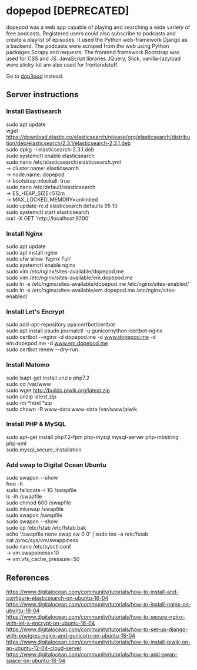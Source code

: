 # dopepod [DEPRECATED]
dopepod was a web app capable of playing and searching a wide variety of free podcasts. Registered users could also
subscribe to podcasts and create a playlist of episodes. It used the Python web-framework Django as a backend.
The podcasts were scraped from the web using Python packages Scrapy and requests. The frontend framework Bootstrap was
used for CSS and JS. JavaScript libraries JQuery, Slick, vanilla-lazyload were sticky-kit are also used for frontendstuff.

Go to [dop3pod](https://github.com/cyanidesayonara/dop3pod) instead.

## Server instructions
### Install Elastisearch
sudo apt update  
wget https://download.elastic.co/elasticsearch/release/org/elasticsearch/distribution/deb/elasticsearch/2.3.1/elasticsearch-2.3.1.deb    
sudo dpkg -i elasticsearch-2.3.1.deb  
sudo systemctl enable elasticsearch  
sudo nano /etc/elasticsearch/elasticsearch.yml  
-> cluster.name: elasticsearch  
-> node.name: dopepod  
-> bootstrap.mlockall: true  
sudo nano /etc/default/elasticsearch  
-> ES_HEAP_SIZE=512m  
-> MAX_LOCKED_MEMORY=unlimited  
sudo update-rc.d elasticsearch defaults 95 10  
sudo systemctl start elasticsearch  
curl -X GET 'http://localhost:9200'

### Install Nginx
sudo apt update  
sudo apt install nginx  
sudo ufw allow 'Nginx Full'  
sudo systemctl enable nginx  
sudo vim /etc/nginx/sites-available/dopepod.me  
sudo vim /etc/nginx/sites-available/em.dopepod.me  
sudo ln -s /etc/nginx/sites-available/dopepod.me /etc/nginx/sites-enabled/  
sudo ln -s /etc/nginx/sites-available/em.dopepod.me /etc/nginx/sites-enabled/

### Install Let's Encrypt
sudo add-apt-repository ppa:certbot/certbot  
sudo apt install psudo journalctl -u gunicornython-certbot-nginx  
sudo certbot --nginx -d dopepod.me -d www.dopepod.me -d em.dopepod.me -d www.em.dopepod.me  
sudo certbot renew --dry-run

### Install Matomo
sudo lsapt-get install unzip php7.2  
sudo cd /var/www  
sudo wget http://builds.piwik.org/latest.zip  
sudo unzip latest.zip  
sudo rm *html *zip  
sudo chown -R www-data:www-data /var/www/piwik

### Install PHP & MySQL
sudo apt-get install php7.2-fpm php-mysql mysql-server php-mbstring php-xml  
sudo mysql_secure_installation

### Add swap to Digital Ocean Ubuntu
sudo swapon --show  
free -h  
sudo fallocate -l 1G /swapfile  
ls -lh /swapfile  
sudo chmod 600 /swapfile  
sudo mkswap /swapfile  
sudo swapon /swapfile  
sudo swapon --show  
sudo cp /etc/fstab /etc/fstab.bak  
echo '/swapfile none swap sw 0 0' | sudo tee -a /etc/fstab  
cat /proc/sys/vm/swappiness  
sudo nano /etc/sysctl.conf  
-> vm.swappiness=10  
-> vm.vfs_cache_pressure=50

## References
https://www.digitalocean.com/community/tutorials/how-to-install-and-configure-elasticsearch-on-ubuntu-16-04  
https://www.digitalocean.com/community/tutorials/how-to-install-nginx-on-ubuntu-18-04  
https://www.digitalocean.com/community/tutorials/how-to-secure-nginx-with-let-s-encrypt-on-ubuntu-16-04  
https://www.digitalocean.com/community/tutorials/how-to-set-up-django-with-postgres-nginx-and-gunicorn-on-ubuntu-18-04    
https://www.digitalocean.com/community/tutorials/how-to-install-piwik-on-an-ubuntu-12-04-cloud-server  
https://www.digitalocean.com/community/tutorials/how-to-add-swap-space-on-ubuntu-18-04
